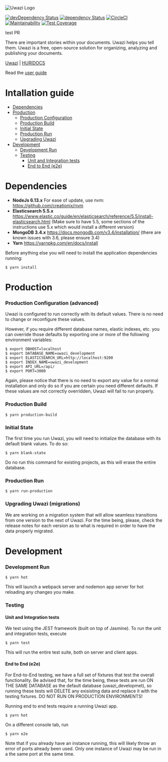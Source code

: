 ![Uwazi Logo](https://www.uwazi.io/wp-content/uploads/2017/09/cropped-uwazi-color-logo-300x68.png)

[![devDependency Status](https://david-dm.org/huridocs/uwazidocs/dev-status.svg)](https://david-dm.org/huridocs/uwazi#info=devDependencies)
[![dependency Status](https://david-dm.org/huridocs/uwazidocs/status.svg)](https://david-dm.org/huridocs/uwazi#info=dependencies)
[![CircleCI](https://circleci.com/gh/huridocs/uwazi.svg?style=shield)](https://circleci.com/gh/huridocs/uwazi)
[![Maintainability](https://api.codeclimate.com/v1/badges/8c98a251ca64daf434f2/maintainability)](https://codeclimate.com/github/huridocs/uwazi/maintainability)
[![Test Coverage](https://api.codeclimate.com/v1/badges/8c98a251ca64daf434f2/test_coverage)](https://codeclimate.com/github/huridocs/uwazi/test_coverage)

test PR

There are important stories within your documents. Uwazi helps you tell them. Uwazi is a free, open-source solution for organizing, analyzing and publishing your documents.

[Uwazi](https://www.uwazi.io/) | [HURIDOCS](https://huridocs.org/)

Read the [user guide](https://github.com/huridocs/uwazi/wiki)

Intallation guide
=================

  * [Dependencies](#dependencies)
  * [Production](#production)
    * [Production Configuration](#production-configuration-advanced)
    * [Production Build](#production-build)
    * [Initial State](#initial-state)
    * [Production Run](#production-run)
    * [Upgrading Uwazi](#upgrading-uwazi-migrations)
  * [Development](#development)
    * [Development Run](#development-run)
    * [Testing](#testing)
      * [Unit and Integration tests](#unit-and-integration-tests)
      * [End to End (e2e)](#end-to-end-e2e)

# Dependencies

- **NodeJs 6.13.x** For ease of update, use nvm: https://github.com/creationix/nvm
- **Elasticsearch 5.5.x** https://www.elastic.co/guide/en/elasticsearch/reference/5.5/install-elasticsearch.html (Make sure to have 5.5, some sections of the instructions use 5.x which would install a different version)
- **MongoDB 3.4.x** https://docs.mongodb.com/v3.4/installation/ (there are known issues with 3.6, please ensure 3.4)
- **Yarn** https://yarnpkg.com/en/docs/install

Before anything else you will need to install the application dependencies running:
```
$ yarn install
```

# Production

### Production Configuration (advanced)

Uwazi is configured to run correctly with its default values. There is no need to change or reconfigure these values.

However, if you require different database names, elastic indexes, etc. you can override those defaults by exporting one or more of the following environment variables:

```
$ export DBHOST=localhost
$ export DATABASE_NAME=uwazi_development
$ export ELASTICSEARCH_URL=http://localhost:9200
$ export INDEX_NAME=uwazi_development
$ export API_URL=/api/
$ export PORT=3000
```

Again, please notice that there is no need to export any value for a normal installation and only do so if you are certain you need different defaults.  If these values are not correctly overridden, Uwazi will fail to run properly.

### Production Build

```
$ yarn production-build
```

### Initial State

The first time you run Uwazi, you will need to initialize the database with its default blank values.  To do so:
```
$ yarn blank-state
```
Do no run this command for existing projects, as this will erase the entire database.

### Production Run

```
$ yarn run-production
```

### Upgrading Uwazi (migrations)

We are working on a migration system that will allow seamless transitions from one version to the next of Uwazi.  For the time being, please, check the release notes for each version as to what is required in order to have the data properly migrated.

# Development

### Development Run

```
$ yarn hot
```
This will launch a webpack server and nodemon app server for hot reloading any changes you make.

### Testing

#### Unit and Integration tests

We test using the JEST framework (built on top of Jasmine).  To run the unit and integration tests, execute
```
$ yarn test
```

This will run the entire test suite, both on server and client apps.

#### End to End (e2e)

For End-to-End testing, we have a full set of fixtures that test the overall functionality.  Be advised that, for the time being, these tests are run ON THE SAME DATABASE as the default database (uwazi_developmet), so running these tests will DELETE any exisisting data and replace it with the testing fixtures.  DO NOT RUN ON PRODUCTION ENVIRONMENTS!

Running end to end tests require a running Uwazi app.

```
$ yarn hot
```

On a different console tab, run
```
$ yarn e2e
```

Note that if you already have an instance running, this will likely throw an error of ports already been used.  Only one instance of Uwazi may be run in a the same port at the same time.
